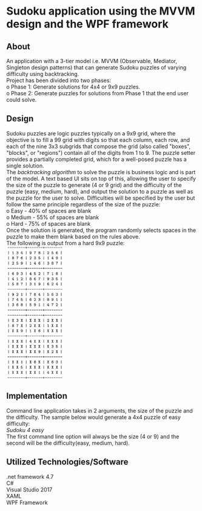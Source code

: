 # Sudoku application using the MVVM design and the WPF framework

## About ##
An application with a 3-tier model i.e. MVVM (Observable, Mediator, Singleton design patterns) that can generate Sudoku puzzles of varying difficulty using backtracking.\
Project has been divided into two phases:\
o Phase 1: Generate solutions for 4x4 or 9x9 puzzles.\
o Phase 2: Generate puzzles for solutions from Phase 1 that the end user could solve.

## Design ##
Sudoku puzzles are logic puzzles typically on a 9x9 grid, where the objective is to fill a 99 grid with digits so that each column, each row, and each of the nine 3x3 subgrids that compose the grid (also called "boxes", "blocks", or "regions") contain all of the digits from 1 to 9. The puzzle setter provides a partially completed grid, which for a well-posed puzzle has a single solution.\
The *backtracking  algorithm*  to  solve  the  puzzle  is  business  logic  and  is  part  of  the model. A text based UI sits on top of this, allowing the user to specify the size of the puzzle to generate (4 or 9 grid) and the difficulty of the puzzle (easy, medium, hard), and output the solution to a puzzle as well as the puzzle for the user to solve. Difficulties will be specified by the user but follow the same principle regardless of the size of the puzzle:\
o Easy - 40% of spaces are blank\
o Medium - 55% of spaces are blank\
o Hard - 75% of spaces are blank\
Once the solution is generated, the program randomly selects spaces in the puzzle to make them blank based on the rules above.\
The following is output from a hard 9x9 puzzle:\
<img src="https://github.com/komalsorte/Sudoku-Application-using-the-MVVM-design-and-the-WPF-framework/blob/master/Sudoku/SudokuBackend.png" width="30%" height="30%" />

## Implementation ##
Command  line  application  takes  in  2  arguments, the size of the puzzle and the difficulty. The sample below would generate a 4x4 puzzle of easy difficulty:\
*Sudoku 4 easy*\
The  first command line option will always be the size (4 or 9) and the second will be the difficulty(easy, medium, hard). 

## Utilized Technologies/Software ## 
.net framework 4.7\
C#\
Visual Studio 2017\
XAML\
WPF Framework
